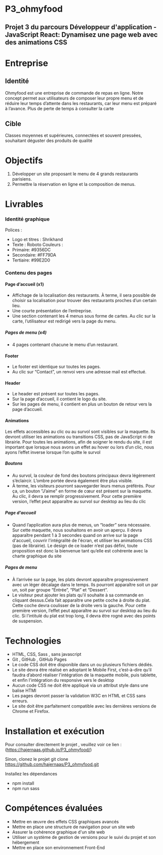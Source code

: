 # P3_ohmyfood

## Projet 3 du parcours Développeur d'application - JavaScript React: Dynamisez une page web avec des animations CSS

# Entreprise

## Identité

Ohmyfood est une entreprise de commande de repas en ligne. Notre concept permet aux
utilisateurs de composer leur propre menu et de réduire leur temps d’attente dans les
restaurants, car leur menu est préparé à l’avance. Plus de perte de temps à consulter la
carte

## Cible

Classes moyennes et supérieures, connectées et souvent pressées, souhaitant déguster des produits de qualité

# Objectifs

1. Développer un site proposant le menu de 4 grands restaurants parisiens.
2. Permettre la réservation en ligne et la composition de menus.

# Livrables

### Identité graphique

Polices :

- Logo et titres : Shrikhand
- Texte : Roboto
  Couleurs :
- Primaire: #9356DC
- Secondaire: #FF79DA
- Tertiaire: #99E2D0

### Contenu des pages

#### Page d’accueil (x1)

- Affichage de la localisation des restaurants. À terme, il sera possible de choisir sa localisation pour trouver des restaurants proches d’un certain lieu.
- Une courte présentation de l’entreprise.
- Une section contenant les 4 menus sous forme de cartes. Au clic sur la carte, l’utilisateur est redirigé vers la page du menu.

##### Pages de menu (x4)

- 4 pages contenant chacune le menu d’un restaurant.

#### Footer

- Le footer est identique sur toutes les pages.
- Au clic sur “Contact”, un renvoi vers une adresse mail est effectué.

#### Header

- Le header est présent sur toutes les pages.
- Sur la page d’accueil, il contient le logo du site.
- Sur les pages de menu, il contient en plus un bouton de retour vers la page d’accueil.

#### Animations

Les effets accessibles au clic ou au survol sont visibles sur la maquette. Ils devront utiliser les animations ou transitions CSS, pas de JavaScript ni de librairie. Pour toutes les
animations, afin de soigner le rendu du site, il est important que lorsque nous avons un effet au hover ou lors d’un clic, nous ayons l’effet inverse lorsque l’on quitte le survol

##### Boutons

- Au survol, la couleur de fond des boutons principaux devra légèrement s’éclaircir. L’ombre portée devra également être plus visible.
- À terme, les visiteurs pourront sauvegarder leurs menus préférés. Pour ça, un bouton "J’aime" en forme de cœur est présent sur la maquette. Au clic, il devra se remplir progressivement. Pour cette première version, l’effet peut apparaître au
  survol sur desktop au lieu du clic

##### Page d'accueil

- Quand l’application aura plus de menus, un “loader” sera nécessaire. Sur cette maquette, nous souhaitons en avoir un aperçu. Il devra apparaître pendant 1 à 3 secondes quand on arrive sur la page d'accueil, couvrir l'intégralité de l'écran, et utiliser les animations CSS (pas de librairie). Le design de ce loader n’est pas défini, toute proposition est donc la bienvenue tant qu’elle est cohérente avec la charte graphique du site

##### Pages de menu

- À l’arrivée sur la page, les plats devront apparaître progressivement avec un léger décalage dans le temps. Ils pourront apparaître soit un par un, soit par groupe “Entrée”, “Plat” et “Dessert”.
- Le visiteur peut ajouter les plats qu'il souhaite à sa commande en cliquant dessus.Cela fait apparaître une petite coche à droite du plat. Cette coche devra coulisser de la droite vers la gauche. Pour cette première version, l’effet peut apparaître au survol sur desktop au lieu du clic. Si l’intitulé du plat est trop long, il devra être rogné avec des points de suspension.

# Technologies

- HTML, CSS, Sass , sans javascript
- Git , GitHub , GitHub Pages
- Le code CSS doit être disponible dans un ou plusieurs fichiers dédiés.
- Le site devra être réalisé en adoptant le Mobile First, c’est-à-dire qu’il faudra d’abord réaliser l'intégration de la maquette mobile, puis tablette, et enfin l'intégration du responsive vers le desktop
- Aucun code CSS ne doit être appliqué via un attribut style dans une balise HTMl
- Les pages devront passer la validation W3C en HTML et CSS sans erreurs.
- Le site doit être parfaitement compatible avec les dernières versions de Chrome et Firefox.

# Installation et exécution

Pour consulter directement le projet , veuillez voir ce lien :
(https://hajernaas.github.io/P3_ohmyfood/)

Sinon, clonez le projet
git clone https://github.com/hajernaas/P3_ohmyfood.git

Installez les dépendances

- npm install
- npm run sass

# Compétences évaluées

- Mettre en œuvre des effets CSS graphiques avancés
- Mettre en place une structure de navigation pour un site web
- Assurer la cohérence graphique d'un site web
- Utiliser un système de gestion de versions pour le suivi du projet et son hébergement
- Mettre en place son environnement Front-End
